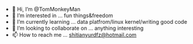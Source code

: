 - 👋 Hi, I’m @TomMonkeyMan
- 👀 I’m interested in ... fun things&freedom
- 🌱 I’m currently learning ... data platfrom/linux kernel/writing good code
- 💞️ I’m looking to collaborate on ... anything interesting
- 📫 How to reach me ... shitianyurdfz@hotmail.com

<!---
TomMonkeyMan/TomMonkeyMan is a ✨ special ✨ repository because its `README.md` (this file) appears on your GitHub profile.
You can click the Preview link to take a look at your changes.
--->
